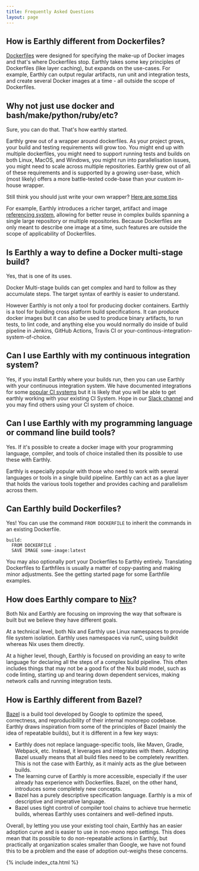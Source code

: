 ```yaml
---
title: Frequently Asked Questions
layout: page
---
```

<!-- vale HouseStyle.H2 = NO -->

## How is Earthly different from Dockerfiles?

[Dockerfiles](https://docs.docker.com/engine/reference/builder/) were designed for specifying the make-up of Docker images and that's where Dockerfiles stop. Earthly takes some key principles of Dockerfiles (like layer caching), but expands on the use-cases. For example, Earthly can output regular artifacts, run unit and integration tests, and create several Docker images at a time - all outside the scope of Dockerfiles.

##  Why not just use docker and bash/make/python/ruby/etc?
Sure, you can do that. That's how earthly started.

Earthly grew out of a wrapper around dockerfiles. As your project grows, your build and testing requirements will grow too. You might end up with multiple dockerfiles, you might need to support running tests and builds on both Linux, MacOS, and Windows, you might run into parallelisation issues, you might need to scale across multiple repositories. Earthly grew out of all of these requirements and is supported by a growing user-base, which (most likely) offers a more battle-tested code-base than your custom in-house wrapper.

Still think you should just write your own wrapper? [Here are some tips](https://earthly.dev/blog/repeatable-builds-every-time/)

For example, Earthly introduces a richer target, artifact and image [referencing system](https://docs.earthly.dev/guides/target-ref), allowing for better reuse in complex builds spanning a single large repository or multiple repositories. Because Dockerfiles are only meant to describe one image at a time, such features are outside the scope of applicability of Dockerfiles.

## Is Earthly a way to define a Docker multi-stage build?

Yes, that is one of its uses.  

Docker Multi-stage builds can get complex and hard to follow as they accumulate steps. The target syntax of earthly is easier to understand.

However Earthly is not only a tool for producing docker containers. Earthly is a tool for building cross platform build specifications. It can produce docker images but it can also be used to produce binary artifacts, to run tests, to lint code, and anything else you would normally do inside of build pipeline in Jenkins, GitHub Actions, Travis CI or your-continous-integration-system-of-choice.

## Can I use Earthly with my continuous integration system?

Yes, if you install Earthly where your builds run, then you can use Earthly with your continuous integration system. We have documented integrations for some [popular CI systems](https://docs.earthly.dev/docs/ci-integration) but it is likely that you will be able to get earthly working with your existing CI System. Hope in our [Slack channel](/slack) and you may find others using your CI system of choice.  

## Can I use Earthly with my programming language or command line build tools?

Yes. If it's possible to create a docker image with your programming language, compiler, and tools of choice installed then its possible to use these with Earthly.

Earthly is especially popular with those who need to work with several languages or tools in a single build pipeline. Earthly can act as a glue layer that holds the various tools together and provides caching and parallelism across them. 

## Can Earthly build Dockerfiles?

Yes! You can use the command `FROM DOCKERFILE` to inherit the commands in an existing Dockerfile.

```
build:
  FROM DOCKERFILE .
  SAVE IMAGE some-image:latest
```

You may also optionally port your Dockerfiles to Earthly entirely. Translating Dockerfiles to Earthfiles is usually a matter of copy-pasting and making minor adjustments. See the getting started page for some Earthfile examples.

## How does Earthly compare to [Nix](https://nixos.org/)?

Both Nix and Earthly are focusing on improving the way that software is built but we believe they have different goals. 

At a technical level, both Nix and Earthly use Linux namespaces to provide file system isolation. Earthly uses namespaces via runC, using buildkit whereas Nix uses them directly. 

At a higher level, though, Earthly is focused on providing an easy to write language for declaring all the steps of a complex build pipeline. This often includes things that may not be a good fix of the Nix build model, such as code linting, starting up and tearing down dependent services, making network calls and running integration tests. 

## How is Earthly different from Bazel?

[Bazel](https://bazel.build) is a build tool developed by Google to optimize the speed, correctness, and reproducibility of their internal monorepo codebase. Earthly draws inspiration from some of the principles of Bazel (mainly the idea of repeatable builds), but it is different in a few key ways:

* Earthly does not replace language-specific tools, like Maven, Gradle, Webpack, etc. Instead, it leverages and integrates with them. Adopting Bazel usually means that all build files need to be completely rewritten. This is not the case with Earthly, as it mainly acts as the glue between builds.
* The learning curve of Earthly is more accessible, especially if the user already has experience with Dockerfiles. Bazel, on the other hand, introduces some completely new concepts.
* Bazel has a purely descriptive specification language. Earthly is a mix of descriptive and imperative language.
* Bazel uses tight control of compiler tool chains to achieve true hermetic builds, whereas Earthly uses containers and well-defined inputs.

Overall, by letting you use your existing tool chain, Earthly has an easier adoption curve and is easier to use in non-mono repo settings. This does mean that its possible to do non-repeatable actions in Earthly, but practically at organization scales smaller than Google, we have not found this to be a problem and the ease of adoption out-weighs these concerns. 

<!-- vale HouseStyle.H2 = YES -->
<div class="color2">
  <div class="wrapper">
    {% include index_cta.html %}
  </div>
</div>
